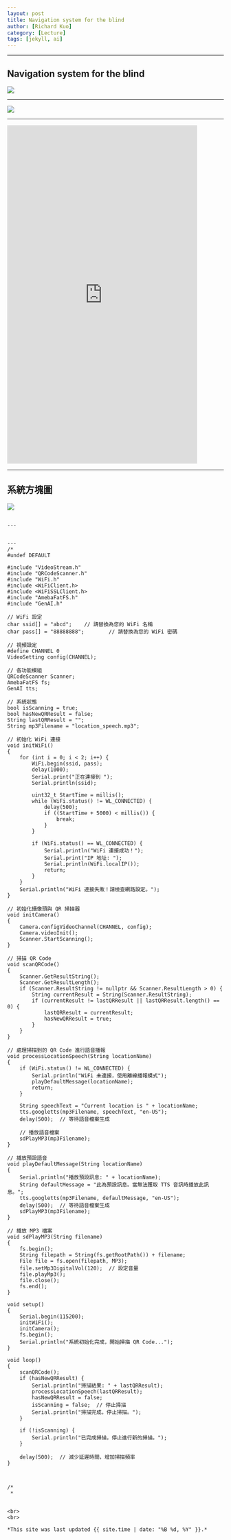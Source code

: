 ```yaml
---
layout: post
title: Navigation system for the blind
author: [Richard Kuo]
category: [Lecture]
tags: [jekyll, ai]
---
```




---
## Navigation system for the blind

![](https://github.com/peiyu525/MCU-project/blob/main/_posts/%E8%BC%94%E5%8A%A9%E5%9B%9E%E6%94%B61.jpg?raw=true)

---
![](https://github.com/peiyu525/MCU-project/blob/main/_posts/%E8%BC%94%E5%8A%A9%E5%9B%9E%E6%94%B62.jpg?raw=true)

---
<iframe width="442" height="785" src="https://www.youtube.com/embed/o9eQNXdhivI" title="心跳血氧偵測器" frameborder="0" allow="accelerometer; autoplay; clipboard-write; encrypted-media; gyroscope; picture-in-picture; web-share" allowfullscreen></iframe>

---
## 系統方塊圖
![](https://github.com/peijia0809/MCU-project/blob/main/_posts/thinkspeak.png?raw=true)
```

---

  
---
/*
#undef DEFAULT

#include "VideoStream.h"
#include "QRCodeScanner.h"
#include "WiFi.h"
#include <WiFiClient.h>
#include <WiFiSSLClient.h>
#include "AmebaFatFS.h"
#include "GenAI.h"

// WiFi 設定
char ssid[] = "abcd";    // 請替換為您的 WiFi 名稱
char pass[] = "88888888";        // 請替換為您的 WiFi 密碼

// 視頻設定
#define CHANNEL 0
VideoSetting config(CHANNEL);

// 各功能模組
QRCodeScanner Scanner;
AmebaFatFS fs;
GenAI tts;

// 系統狀態
bool isScanning = true;
bool hasNewQRResult = false;
String lastQRResult = "";
String mp3Filename = "location_speech.mp3";

// 初始化 WiFi 連接
void initWiFi()
{
    for (int i = 0; i < 2; i++) {
        WiFi.begin(ssid, pass);
        delay(1000);
        Serial.print("正在連接到 ");
        Serial.println(ssid);

        uint32_t StartTime = millis();
        while (WiFi.status() != WL_CONNECTED) {
            delay(500);
            if ((StartTime + 5000) < millis()) {
                break;
            }
        }

        if (WiFi.status() == WL_CONNECTED) {
            Serial.println("WiFi 連接成功！");
            Serial.print("IP 地址: ");
            Serial.println(WiFi.localIP());
            return;
        }
    }
    Serial.println("WiFi 連接失敗！請檢查網路設定。");
}

// 初始化攝像頭與 QR 掃描器
void initCamera()
{
    Camera.configVideoChannel(CHANNEL, config);
    Camera.videoInit();
    Scanner.StartScanning();
}

// 掃描 QR Code
void scanQRCode()
{
    Scanner.GetResultString();
    Scanner.GetResultLength();
    if (Scanner.ResultString != nullptr && Scanner.ResultLength > 0) {
        String currentResult = String(Scanner.ResultString);
        if (currentResult != lastQRResult || lastQRResult.length() == 0) {
            lastQRResult = currentResult;
            hasNewQRResult = true;
        }
    }
}

// 處理掃描到的 QR Code 進行語音播報
void processLocationSpeech(String locationName)
{
    if (WiFi.status() != WL_CONNECTED) {
        Serial.println("WiFi 未連接，使用離線播報模式");
        playDefaultMessage(locationName);
        return;
    }

    String speechText = "Current location is " + locationName;
    tts.googletts(mp3Filename, speechText, "en-US");
    delay(500);  // 等待語音檔案生成

    // 播放語音檔案
    sdPlayMP3(mp3Filename);
}

// 播放預設語音
void playDefaultMessage(String locationName)
{
    Serial.println("播放預設訊息: " + locationName);
    String defaultMessage = "此為預設訊息。當無法獲取 TTS 音訊時播放此訊息。";
    tts.googletts(mp3Filename, defaultMessage, "en-US");
    delay(500);  // 等待語音檔案生成
    sdPlayMP3(mp3Filename);
}

// 播放 MP3 檔案
void sdPlayMP3(String filename)
{
    fs.begin();
    String filepath = String(fs.getRootPath()) + filename;
    File file = fs.open(filepath, MP3);
    file.setMp3DigitalVol(120);  // 設定音量
    file.playMp3();
    file.close();
    fs.end();
}

void setup()
{
    Serial.begin(115200);
    initWiFi();
    initCamera();
    fs.begin();
    Serial.println("系統初始化完成，開始掃描 QR Code...");
}

void loop()
{
    scanQRCode();
    if (hasNewQRResult) {
        Serial.println("掃描結果: " + lastQRResult);
        processLocationSpeech(lastQRResult);
        hasNewQRResult = false;
        isScanning = false;  // 停止掃描
        Serial.println("掃描完成，停止掃描。");
    }

    if (!isScanning) {
        Serial.println("已完成掃描，停止進行新的掃描。");
    }

    delay(500);  // 減少延遲時間，增加掃描頻率
}



/*
 *

  
<br>
<br>

*This site was last updated {{ site.time | date: "%B %d, %Y" }}.*

